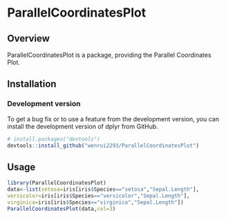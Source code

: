 # ParallelCoordinatesPlot

## Overview


ParallelCoordinatesPlot is a package, providing the Parallel Coordinates Plot.


## Installation

### Development version

To get a bug fix or to use a feature from the development version, you
can install the development version of dplyr from GitHub.

``` r
# install.packages("devtools")
devtools::install_github("wenrui2293/ParallelCoordinatesPlot")
```


## Usage

``` r
library(ParallelCoordinatesPlot)
data<-list(setosa=iris[iris$Species=="setosa","Sepal.Length"],
versicolor=iris[iris$Species=="versicolor","Sepal.Length"],
virginica=iris[iris$Species=="virginica","Sepal.Length"])
ParallelCoordinatesPlot(data,col=3)
```
